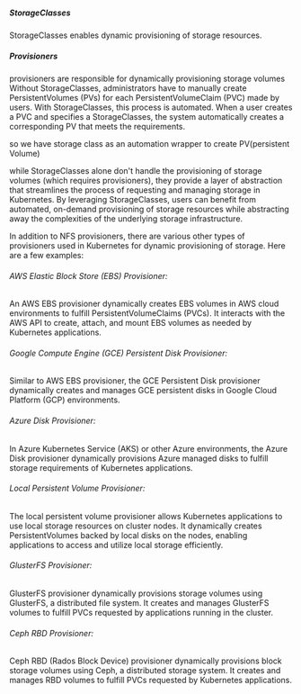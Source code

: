 ##### StorageClasses

StorageClasses enables dynamic provisioning of storage resources.
##### Provisioners

provisioners are responsible for dynamically provisioning storage volumes
Without StorageClasses, administrators have to manually create PersistentVolumes (PVs) for each PersistentVolumeClaim
(PVC) made by users. With StorageClasses, this process is automated. 
When a user creates a PVC and specifies a StorageClasses, the system automatically creates a corresponding PV that meets the requirements.

so we have storage class as an automation wrapper to create PV(persistent Volume)

while StorageClasses alone don't handle the provisioning of storage volumes (which requires provisioners), they provide a layer of abstraction that streamlines the process of requesting and managing storage in Kubernetes. By leveraging StorageClasses, users can benefit from automated, on-demand provisioning of storage resources while abstracting away the complexities of the underlying storage infrastructure.

In addition to NFS provisioners, there are various other types of provisioners used in Kubernetes for dynamic provisioning of storage. Here are a few examples:

###### AWS Elastic Block Store (EBS) Provisioner:

An AWS EBS provisioner dynamically creates EBS volumes in AWS cloud environments to fulfill PersistentVolumeClaims (PVCs). It interacts with the AWS API to create, attach, and mount EBS volumes as needed by Kubernetes applications.

###### Google Compute Engine (GCE) Persistent Disk Provisioner:
Similar to AWS EBS provisioner, the GCE Persistent Disk provisioner dynamically creates and manages GCE persistent disks in Google Cloud Platform (GCP) environments.

###### Azure Disk Provisioner:
In Azure Kubernetes Service (AKS) or other Azure environments, the Azure Disk provisioner dynamically provisions Azure managed disks to fulfill storage requirements of Kubernetes applications.

###### Local Persistent Volume Provisioner:
The local persistent volume provisioner allows Kubernetes applications to use local storage resources on cluster nodes. It dynamically creates PersistentVolumes backed by local disks on the nodes, enabling applications to access and utilize local storage efficiently.

###### GlusterFS Provisioner:
GlusterFS provisioner dynamically provisions storage volumes using GlusterFS, a distributed file system. It creates and manages GlusterFS volumes to fulfill PVCs requested by applications running in the cluster.

###### Ceph RBD Provisioner:
Ceph RBD (Rados Block Device) provisioner dynamically provisions block storage volumes using Ceph, a distributed storage system. It creates and manages RBD volumes to fulfill PVCs requested by Kubernetes applications.